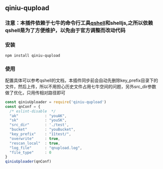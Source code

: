 ## qiniu-qupload
### 注意：本插件依赖于七牛的命令行工具[qshell](https://developer.qiniu.com/kodo/tools/1302/qshell)和shelljs,之所以依赖qshell是为了方便维护，以免由于官方调整而改动代码

### 安装
```
npm install qiniu-qupload
```
### 使用
配置具体可以参考qshell的文档，本插件同步前会自动先删除key_prefix目录下的文件，然后上传，所以不用担心历史文件占用七牛空间的问题，另外src_dir参数做了优化，只用传相对路径即可
```javascript
const qiniuUploader = require('qiniu-qupload')
const qnConf = {
  /* eslint-disable  */
  "ak"            : "youAK",
  "sk"            : "youSK",
  "src_dir"       : './test',
  "bucket"        : "youBucket",
  "key_prefix"    : "11test/",
  "overwrite"     : true,
  "rescan_local"  : true,
  "log_file"      : "qnupload.log",
  "file_type"     : 0
}
qiniuUploader(qnConf)
```